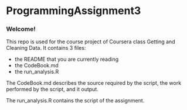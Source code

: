 ProgrammingAssignment3
======================

### Welcome!

This repo is used for the course project of Coursera class Getting and Cleaning Data. It contains 3 files: 
* the README that you are currently reading
* the CodeBook.md
* the run_analysis.R

The CodeBook.md describes the source required by  the script, the work performed by the script, and it output.

The run_analysis.R contains the script of the assignment.